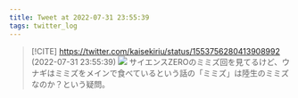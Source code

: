 ```yaml
---
title: Tweet at 2022-07-31 23:55:39
tags: twitter_log
---
```


> [!CITE] https://twitter.com/kaisekiriu/status/1553756280413908992 (2022-07-31 23:55:39)
> ![](https://twitter.com/kaisekiriu/status/1553756280413908992)
> サイエンスZEROのミミズ回を見てるけど、ウナギはミミズをメインで食べているという話の「ミミズ」は陸生のミミズなのか？という疑問。
